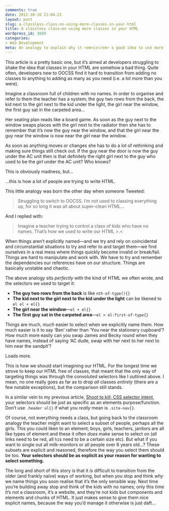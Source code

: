 ```yaml
---
comments: true
date: 2012-10-16 21:04:21
layout: post
slug: a-classless-class-on-using-more-classes-in-your-html
title: A classless class—on using more classes in your HTML
wordpress_id: 3849
categories:
- Web Development
meta: An analogy to explain why it <em>is</em> a good idea to use more classes.
---
```


This article is a pretty basic one, but it’s aimed at developers struggling to shake the idea that classes in your HTML are somehow a bad thing. Quite often, developers new to OOCSS find it hard to transition from adding no classes to anything to adding as many as you need (i.e. a lot more than you were).

Imagine a classroom full of children with no names. In order to organise and refer to them the teacher has a system; the guy two rows from the back, the kid next to the girl next to the kid under the light, the girl near the window, the first guy sat in the carpeted area…

Her seating plan reads like a board game. As soon as the guy next to the window swaps places with the girl next to the radiator then she has to remember that it’s now the guy near the window, and that the girl near the guy near the window is now near the _girl_ near the window.

As soon as anything moves or changes she has to do a lot of rethinking and making sure things still check out. If the guy near the door is now the guy under the AC unit then is that definitely the right girl next to the guy who used to be the _girl_ under the AC unit? Who knows?

This is obviously madness, but…

…this is how a lot of people are trying to write HTML.

This little analogy was born the other day when someone Tweeted:

> Struggling to switch to OOCSS. I’m not used to classing everything up, for so long it was all about super-clean HTML…

And I replied with:

> Imagine a teacher trying to control a class of kids who have no names. That’s how we used to write our HTML >.<

When things aren’t explicitly named—and we try and rely on coincidental and circumstantial situations to try and refer to and target them—we find ourselves in a real mess where things quickly become invalid or break/fail. Things are hard to manipulate and work with. We have to try and remember the dependencies our references have on our structure. Things are basically unstable and chaotic.

The above analogy sits _perfectly_ with the kind of HTML we often wrote, and the selectors we used to target it:

* **The guy two rows from the back** is like `nth-of-type(){}`
* **The kid next to the girl next to the kid under the light** can be likened to `el el + el{}`
* **The girl near the window**—`el + el{}`
* **The first guy sat in the carpeted area**—`el > el:first-of-type{}`

Things are much, _much_ easier to select when we explicitly name them. How much easier is it to say ‘Ben’ rather than ‘You near the stationery cupboard’? How much more easily can you swap James and Becky round when they have names, instead of saying ‘AC dude, swap with her next to her next to him near the sandpit’?

Loads more.

This is how we should start imagining our HTML. For the longest time we strove to keep our HTML free of classes, that meant that the only way of targeting things was through the convoluted selectors like I outlined above. I mean, no one really goes as far as to drop _all_ classes _entirely_ (there are a few notable exceptions), but the comparison still stands.

In a similar vein to my previous article, [Shoot to kill; CSS selector intent](http://csswizardry.com/2012/07/shoot-to-kill-css-selector-intent/), your selectors should be just as specific as an elements purpose/function. Don’t use `.header ul{}` if what you _really_ mean is `.site-nav{}`.

Of course, not everything needs a class, but going back to the classroom analogy the teacher might want to select a subset of people, perhaps all the girls. This you could liken to an element; boys, girls, teachers, janitors are all like types of element and these it often _does_ make sense to select on (all links need to be red, all `h1`s need to be a certain size etc). But what if you want to single out all milk-monitors or all people over 6 years old…? These subsets are explicit and reasoned, therefore the way you select them should be too. **Your selectors should be as explicit as your reason for wanting to select something.**

The long and short of this story is that it _is_ difficult to transition from the older (and frankly naïve) ways of working, but when you stop and think _why_ we name things you soon realise that it’s the only sensible way. Next time you’re building away stop and think of the kids with no names; only this time it’s not a classroom, it’s a website, and they’re not kids but components and elements and chunks of HTML. It just makes sense to give them nice explicit names, because the way you’d manage it otherwise is just daft…

